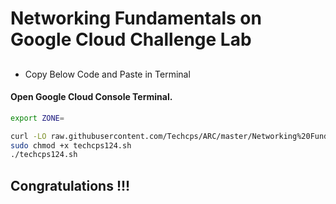 
# Networking Fundamentals on Google Cloud Challenge Lab

## 

- Copy Below Code and Paste in Terminal

#### Open Google Cloud Console Terminal.


```bash
export ZONE=

curl -LO raw.githubusercontent.com/Techcps/ARC/master/Networking%20Fundamentals%20on%20Google%20Cloud:%20Challenge%20Lab/techcps124.sh
sudo chmod +x techcps124.sh
./techcps124.sh
```



## Congratulations !!!

